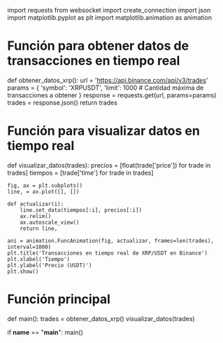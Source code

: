 import requests
from websocket import create_connection
import json
import matplotlib.pyplot as plt
import matplotlib.animation as animation

# Función para obtener datos de transacciones en tiempo real
def obtener_datos_xrp():
    url = 'https://api.binance.com/api/v3/trades'
    params = {
        'symbol': 'XRPUSDT',
        'limit': 1000  # Cantidad máxima de transacciones a obtener
    }
    response = requests.get(url, params=params)
    trades = response.json()
    return trades

# Función para visualizar datos en tiempo real
def visualizar_datos(trades):
    precios = [float(trade['price']) for trade in trades]
    tiempos = [trade['time'] for trade in trades]
    
    fig, ax = plt.subplots()
    line, = ax.plot([], [])

    def actualizar(i):
        line.set_data(tiempos[:i], precios[:i])
        ax.relim()
        ax.autoscale_view()
        return line,

    ani = animation.FuncAnimation(fig, actualizar, frames=len(trades), interval=1000)
    plt.title('Transacciones en tiempo real de XRP/USDT en Binance')
    plt.xlabel('Tiempo')
    plt.ylabel('Precio (USDT)')
    plt.show()

# Función principal
def main():
    trades = obtener_datos_xrp()
    visualizar_datos(trades)

if __name__ == "__main__":
    main()
